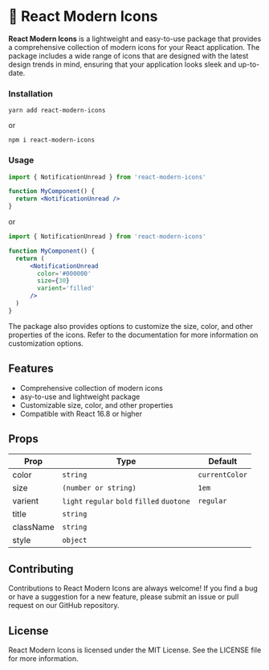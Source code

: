 # 👋 React Modern Icons
**React Modern Icons** is a lightweight and easy-to-use package that provides a comprehensive collection of modern icons for your React application. The package includes a wide range of icons that are designed with the latest design trends in mind, ensuring that your application looks sleek and up-to-date.
### Installation

    yarn add react-modern-icons

or

    npm i react-modern-icons



### Usage

```jsx
import { NotificationUnread } from 'react-modern-icons'

function MyComponent() {
  return <NotificationUnread />
}
```
or


```jsx
import { NotificationUnread } from 'react-modern-icons'

function MyComponent() {
  return (
      <NotificationUnread
        color='#000000'
        size={30}
        varient='filled'
      />
  )
}
```

The package also provides options to customize the size, color, and other properties of the icons. Refer to the documentation for more information on customization options.
## Features

- Comprehensive collection of modern icons
- asy-to-use and lightweight package
- Customizable size, color, and other properties
- Compatible with React 16.8 or higher




## Props

| Prop  | Type  | Default  |
|----------|---------|----------|
| color  | `string`  | `currentColor`  |
| size  | `(number or string)`  | `1em`  |
| varient  | `light` `regular` `bold` `filled` `duotone` | `regular`  |
| title  | `string`  |   |
| className  | `string`  |   |
| style  | `object`  |   |

## Contributing

Contributions to React Modern Icons are always welcome! If you find a bug or have a suggestion for a new feature, please submit an issue or pull request on our GitHub repository.




## License

React Modern Icons is licensed under the MIT License. See the LICENSE file for more information.


